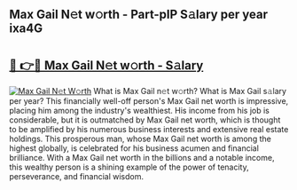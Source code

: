 ## Max Gail N𝚎t w𝚘rth - Part-pIP S𝚊lary per year ixa4G

# <h2><a href="http://gc0ol3.nevu.top/?p=Max+Gail">🔗 👉🔴 Max Gail N𝚎t w𝚘rth - S𝚊lary</a></h2>

[![Max Gail N𝚎t W𝚘rth](https://i.imgur.com/Oavwk0R.jpeg)](http://gc0ol3.nevu.top/?p=Max+Gail)
What is Max Gail n𝚎t w𝚘rth? What is Max Gail s𝚊lary per year?
This financially well-off person's Max Gail net worth is impressive, placing him among the industry's wealthiest. His income from his job is considerable, but it is outmatched by Max Gail net worth, which is thought to be amplified by his numerous business interests and extensive real estate holdings. This prosperous man, whose Max Gail net worth is among the highest globally, is celebrated for his business acumen and financial brilliance. With a Max Gail net worth in the billions and a notable income, this wealthy person is a shining example of the power of tenacity, perseverance, and financial wisdom.
